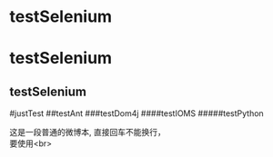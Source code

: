 # testSelenium

testSelenium
====

testSelenium
----

#justTest
##testAnt
###testDom4j
####testIOMS
#####testPython

这是一段普通的微博本,
直接回车不能换行，<br>
要使用\<br>
